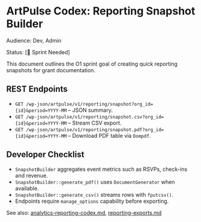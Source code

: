 # ArtPulse Codex: Reporting Snapshot Builder

Audience: Dev, Admin

Status: [🚧 Sprint Needed]

This document outlines the O1 sprint goal of creating quick reporting snapshots for grant documentation.

## REST Endpoints
- `GET /wp-json/artpulse/v1/reporting/snapshot?org_id={id}&period=YYYY-MM` – JSON summary.
- `GET /wp-json/artpulse/v1/reporting/snapshot.csv?org_id={id}&period=YYYY-MM` – Stream CSV export.
- `GET /wp-json/artpulse/v1/reporting/snapshot.pdf?org_id={id}&period=YYYY-MM` – Download PDF table via `Dompdf`.

## Developer Checklist
- `SnapshotBuilder` aggregates event metrics such as RSVPs, check-ins and revenue.
- `SnapshotBuilder::generate_pdf()` uses `DocumentGenerator` when available. <!-- REVIEW: unclear -->
- `SnapshotBuilder::generate_csv()` streams rows with `fputcsv()`.
- Endpoints require `manage_options` capability before exporting.

See also: [analytics-reporting-codex.md](./analytics-reporting-codex.md), [reporting-exports.md](./reporting-exports.md)
